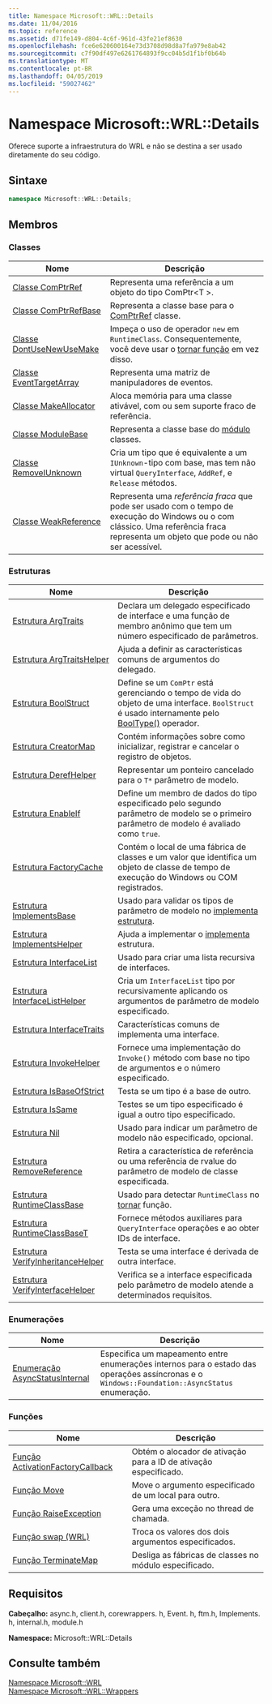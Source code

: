 ```yaml
---
title: Namespace Microsoft::WRL::Details
ms.date: 11/04/2016
ms.topic: reference
ms.assetid: d71fe149-d804-4c6f-961d-43fe21ef8630
ms.openlocfilehash: fce6e620600164e73d3708d98d8a7fa979e8ab42
ms.sourcegitcommit: c7f90df497e6261764893f9cc04b5d1f1bf0b64b
ms.translationtype: MT
ms.contentlocale: pt-BR
ms.lasthandoff: 04/05/2019
ms.locfileid: "59027462"
---
```

# <a name="microsoftwrldetails-namespace"></a>Namespace Microsoft::WRL::Details

Oferece suporte a infraestrutura do WRL e não se destina a ser usado diretamente do seu código.

## <a name="syntax"></a>Sintaxe

```cpp
namespace Microsoft::WRL::Details;
```

## <a name="members"></a>Membros

### <a name="classes"></a>Classes

|Nome|Descrição|
|----------|-----------------|
|[Classe ComPtrRef](comptrref-class.md)|Representa uma referência a um objeto do tipo ComPtr\<T >.|
|[Classe ComPtrRefBase](comptrrefbase-class.md)|Representa a classe base para o [ComPtrRef](comptrref-class.md) classe.|
|[Classe DontUseNewUseMake](dontusenewusemake-class.md)|Impeça o uso de operador `new` em `RuntimeClass`. Consequentemente, você deve usar o [tornar função](make-function.md) em vez disso.|
|[Classe EventTargetArray](eventtargetarray-class.md)|Representa uma matriz de manipuladores de eventos.|
|[Classe MakeAllocator](makeallocator-class.md)|Aloca memória para uma classe ativável, com ou sem suporte fraco de referência.|
|[Classe ModuleBase](modulebase-class.md)|Representa a classe base do [módulo](module-class.md) classes.|
|[Classe RemoveIUnknown](removeiunknown-class.md)|Cria um tipo que é equivalente a um `IUnknown`-tipo com base, mas tem não virtual `QueryInterface`, `AddRef`, e `Release` métodos.|
|[Classe WeakReference](weakreference-class.md)|Representa uma *referência fraca* que pode ser usado com o tempo de execução do Windows ou o com clássico. Uma referência fraca representa um objeto que pode ou não ser acessível.|

### <a name="structures"></a>Estruturas

|Nome|Descrição|
|----------|-----------------|
|[Estrutura ArgTraits](argtraits-structure.md)|Declara um delegado especificado de interface e uma função de membro anônimo que tem um número especificado de parâmetros.|
|[Estrutura ArgTraitsHelper](argtraitshelper-structure.md)|Ajuda a definir as características comuns de argumentos do delegado.|
|[Estrutura BoolStruct](boolstruct-structure.md)|Define se um `ComPtr` está gerenciando o tempo de vida do objeto de uma interface. `BoolStruct` é usado internamente pelo [BoolType()](comptr-class.md#operator-microsoft-wrl-details-booltype) operador.|
|[Estrutura CreatorMap](creatormap-structure.md)|Contém informações sobre como inicializar, registrar e cancelar o registro de objetos.|
|[Estrutura DerefHelper](derefhelper-structure.md)|Representar um ponteiro cancelado para o `T*` parâmetro de modelo.|
|[Estrutura EnableIf](enableif-structure.md)|Define um membro de dados do tipo especificado pelo segundo parâmetro de modelo se o primeiro parâmetro de modelo é avaliado como `true`.|
|[Estrutura FactoryCache](factorycache-structure.md)|Contém o local de uma fábrica de classes e um valor que identifica um objeto de classe de tempo de execução do Windows ou COM registrados.|
|[Estrutura ImplementsBase](implementsbase-structure.md)|Usado para validar os tipos de parâmetro de modelo no [implementa estrutura](implements-structure.md).|
|[Estrutura ImplementsHelper](implementshelper-structure.md)|Ajuda a implementar o [implementa](implements-structure.md) estrutura.|
|[Estrutura InterfaceList](interfacelist-structure.md)|Usado para criar uma lista recursiva de interfaces.|
|[Estrutura InterfaceListHelper](interfacelisthelper-structure.md)|Cria um `InterfaceList` tipo por recursivamente aplicando os argumentos de parâmetro de modelo especificado.|
|[Estrutura InterfaceTraits](interfacetraits-structure.md)|Características comuns de implementa uma interface.|
|[Estrutura InvokeHelper](invokehelper-structure.md)|Fornece uma implementação do `Invoke()` método com base no tipo de argumentos e o número especificado.|
|[Estrutura IsBaseOfStrict](isbaseofstrict-structure.md)|Testa se um tipo é a base de outro.|
|[Estrutura IsSame](issame-structure.md)|Testes se um tipo especificado é igual a outro tipo especificado.|
|[Estrutura Nil](nil-structure.md)|Usado para indicar um parâmetro de modelo não especificado, opcional.|
|[Estrutura RemoveReference](removereference-structure.md)|Retira a característica de referência ou uma referência de rvalue do parâmetro de modelo de classe especificada.|
|[Estrutura RuntimeClassBase](runtimeclassbase-structure.md)|Usado para detectar `RuntimeClass` no [tornar](make-function.md) função.|
|[Estrutura RuntimeClassBaseT](runtimeclassbaset-structure.md)|Fornece métodos auxiliares para `QueryInterface` operações e ao obter IDs de interface.|
|[Estrutura VerifyInheritanceHelper](verifyinheritancehelper-structure.md)|Testa se uma interface é derivada de outra interface.|
|[Estrutura VerifyInterfaceHelper](verifyinterfacehelper-structure.md)|Verifica se a interface especificada pelo parâmetro de modelo atende a determinados requisitos.|

### <a name="enumerations"></a>Enumerações

|Nome|Descrição|
|----------|-----------------|
|[Enumeração AsyncStatusInternal](asyncstatusinternal-enumeration.md)|Especifica um mapeamento entre enumerações internos para o estado das operações assíncronas e o `Windows::Foundation::AsyncStatus` enumeração.|

### <a name="functions"></a>Funções

|Nome|Descrição|
|----------|-----------------|
|[Função ActivationFactoryCallback](activationfactorycallback-function.md)|Obtém o alocador de ativação para a ID de ativação especificado.|
|[Função Move](move-function.md)|Move o argumento especificado de um local para outro.|
|[Função RaiseException](raiseexception-function.md)|Gera uma exceção no thread de chamada.|
|[Função swap (WRL)](swap-function-wrl.md)|Troca os valores dos dois argumentos especificados.|
|[Função TerminateMap](terminatemap-function.md)|Desliga as fábricas de classes no módulo especificado.|

## <a name="requirements"></a>Requisitos

**Cabeçalho:** async.h, client.h, corewrappers. h, Event. h, ftm.h, Implements. h, internal.h, module.h

**Namespace:** Microsoft::WRL::Details

## <a name="see-also"></a>Consulte também

[Namespace Microsoft::WRL](microsoft-wrl-namespace.md)<br/>
[Namespace Microsoft::WRL::Wrappers](microsoft-wrl-wrappers-namespace.md)